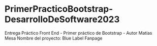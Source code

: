 # PrimerPracticoBootstrap-DesarrolloDeSoftware2023
Entrega Práctico Front End - Primer práctico de Bootstrap - Autor Matías Mesa
Nombre del proyecto: Blue Label Fanpage
